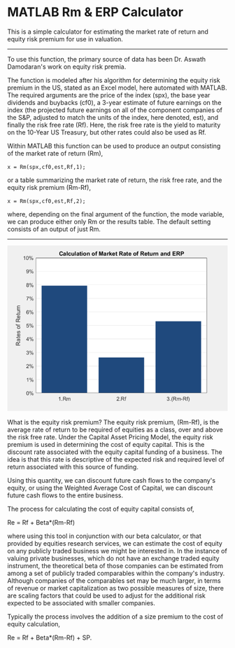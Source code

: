 # MATLAB Rm & ERP Calculator
This is a simple calculator for estimating the market rate of return and equity risk premium for use in valuation.

-----------------------------------------------------------------------------------------------------------------
To use this function, the primary source of data has been Dr. Aswath Damodaran's work on equity risk premia. 

The function is modeled after his algorithm for determining the equity risk premium in the US, stated as an Excel model,
here automated with MATLAB. The required arguments are the price of the index (spx), the base year dividends and 
buybacks (cf0), a 3-year estimate of future earnings on the index (the projected future earnings on all of the component 
companies of the S&P, adjusted to match the units of the index, here denoted, est), and finally the risk free rate (Rf). 
Here, the risk free rate is the yield to maturity on the 10-Year US Treasury, but other rates could also be used as Rf.

Within MATLAB this function can be used to produce an output consisting of the market rate of return (Rm),

```
x = Rm(spx,cf0,est,Rf,1);
```

or a table summarizing the market rate of return, the risk free rate, and the equity risk premium (Rm-Rf),

```
x = Rm(spx,cf0,est,Rf,2);
```

where, depending on the final argument of the function, the mode variable, we can produce either only Rm or the
results table. The default setting consists of an output of just Rm.

-----------------------------------------------------------------------------------------------------------------

![](Images/Rm.png)

What is the equity risk premium? The equity risk premium, (Rm-Rf), is the average rate of return to be required of
equities as a class, over and above the risk free rate. Under the Capital Asset Pricing Model, the equity risk
premium is used in determining the cost of equity capital. This is the discount rate associated with the equity
capital funding of a business. The idea is that this rate is descriptive of the expected risk and required level of return
associated with this source of funding.

Using this quantity, we can discount future cash flows to the company's equity, or using the Weighted Average 
Cost of Capital, we can discount future cash flows to the entire business.

The process for calculating the cost of equity capital consists of,

Re = Rf + Beta*(Rm-Rf)

where using this tool in conjunction with our beta calculator, or that provided by equities research services, 
we can estimate the cost of equity on any publicly traded business we might be interested in. In the instance 
of valuing private businesses, which do not have an exchange traded equity instrument, the theoretical beta 
of those companies can be estimated from among a set of publicly traded comparables within the company's industry.
Although companies of the comparables set may be much larger, in terms of revenue or market capitalization
as two possible measures of size, there are scaling factors that could be used to adjust for the additional risk 
expected to be associated with smaller companies.

Typically the process involves the addition of a size premium to the cost of equity calculation,

Re = Rf + Beta*(Rm-Rf) + SP.
